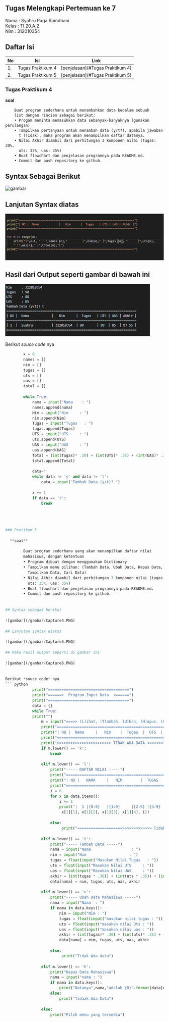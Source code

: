 ## Tugas Melengkapi Pertemuan ke 7
Nama	: Syahru Raga Ramdhani <br>
Kelas	: TI.20.A.2 <br>
Nim	: 312010354 <br>
## Daftar Isi
| No | Isi | Link |
| -- | --- | ---- |
| 1. | Tugas Praktikum 4 | [penjelasan](#Tugas Praktikum 4) |
| 2. | Tugas Praktikum 5 | [penjelasan](#Tugas Praktikum 5) |

### Tugas Praktikum 4

 **soal** 


        Buat program sederhana untuk menambahkan data kedalam sebuah
        list dengan rincian sebagai berikut:
        • Progam meminta memasukkan data sebanyak-banyaknya (gunakan perulangan)
        • Tampilkan pertanyaan untuk menambah data (y/t?), apabila jawaban
          t (Tidak), maka program akan menampilkan daftar datanya.
        • Nilai Akhir diambil dari perhitungan 3 komponen nilai (tugas: 30%,
          uts: 35%, uas: 35%)
        • Buat flowchart dan penjelasan programnya pada README.md.
        • Commit dan push repository ke github.



## Syntax Sebagai Berikut

![gambar](/gambar/Capture.PNG)

## Lanjutan Syntax diatas

![gambar](/gambar/Capture2.PNG)


## Hasil dari Output seperti gambar di bawah ini

![gambar](/gambar/Capture3.PNG) 

Berikut *souce code* nya
``` python
        x = 0
        names = []
        nim = []
        tugas = []
        uts = []
        uas = []
        total = []

        while True:
            nama = input("Nama    : ")
            names.append(nama)
            Nim = input("Nim     : ")
            nim.append(Nim)
            Tugas = input("Tugas   : ")
            tugas.append(Tugas)
            UTS = input("UTS     : ")
            uts.append(UTS)
            UAS = input("UAS     : ")
            uas.append(UAS)
            Total = (int(Tugas)* .30) + (int(UTS)* .35) + (int(UAS)* .35)
            total.append(Total)
    
            data=''
            while data != 'y' and data != 't':
                data = input("Tambah Data (y/t)? ")
        
            x += 1
            if data == 't':
                break
     



### Pratikum 5 

  **soal**

        Buat program sederhana yang akan menampilkan daftar nilai
        mahasiswa, dengan ketentuan
        • Program dibuat dengan menggunakan Dictionary
        • Tampilkan menu pilihan: (Tambah Data, Ubah Data, Hapus Data,
          Tampilkan Data, Cari Data)
        • Nilai Akhir diambil dari perhitungan 3 komponen nilai (tugas: 30%,
          uts: 35%, uas: 35%)
        • Buat flowchart dan penjelasan programnya pada README.md.
        • Commit dan push repository ke github.


## Syntax sebagai berikut

![gambar](/gambar/Capture4.PNG)

## Lanjutan syntax diatas

![gambar](/gambar/Capture5.PNG)

## Maka hasil output seperti di gambar ini

![gambar](/gambar/Capture6.PNG)


Berikut *souce code* nya
``` python
            print("====================================")
            print("======>  Program Input Data  <======")
            print("====================================")
            data = {}
            while True:
            print("")
                m = input("===>> (L)ihat, (T)ambah, (U)bah, (H)apus, (C)ari, (K)eluar : <=== ")
                print("================================================================")
                print("| NO |  Nama     |   Nim    |  Tugas  |  UTS  |  UAS  |   Akir |")
                print("================================================================")
                print(">>>>>>>>>>>>>>>>>>>>>>>> TIDAK ADA DATA <<<<<<<<<<<<<<<<<<<<<<<<")
                if m.lower() == 'k':
                    break

                elif m.lower() == 'l':
                    print("----- DAFTAR NILAI -----")
                    print("==================================================================================")
                    print("| NO |   NAMA     |   NIM        |  TUGAS   |   UTS     |   UAS      |  AKHIR    |")
                    print("==================================================================================")
                    i = 0
                    for x in data.items():
                        i += 1
                        print("|  1 |{0:9}   |{1:9}     |{2:9} |{3:9}  |{4:9}   |{5:9}  |" .format(x[0], x[1][0],
                         x[1][1], x[1][2], x[1][3], x[1][4], i))

                    else:
                         print("====================>>>>>>>>>>>>> Tidak Ada Data <<<<<<<<<<<<<====================")

                elif m.lower() == 't':
                    print("----- Tambah Data -----")
                    nama = input("Nama                  : ")
                    nim = input("Nim                   : ")
                    tugas = float(input("Masukan Nilai Tugas   : "))
                    uts = float(input("Masukan Nilai UTS     : "))
                    uas = float(input("Masukan Nilai UAS     : "))
                    akhir = (int(tugas * .30)) + (int(uts * .35)) + (int(uas * .35))
                    data[nama] = nim, tugas, uts, uas, akhir

                elif m.lower() == 'u':
                    print("----- Ubah Data Mahasiswa -----")
                    nama = input("Nama  : ")
                    if nama in data.keys():
                        nim = input("Nim : ")
                        tugas = float(input("masukan nilai tugas : "))
                        uts = float(input("masukan nilai Uts : "))
                        uas = float(input("masukan nilai uas : "))
                        akhir = (int(tugas)* .30) + (int(uts)* .35) + (int(uas)* .35)
                        data[nama] = nim, tugas, uts, uas, akhir
    
                    else:
                         print("Tidak Ada data")

                elif m.lower() == 'h':
                    print("Hapus Data Mahasiswa")
                    nama = input("nama : ")
                    if nama in data.keys():
                        print("Datanya",nama,"adalah {0}".format(data[nama]))
                    else:
                        print("Tidaak Ada Data")

                else:
                    print("Pilih menu yang tersedia")

